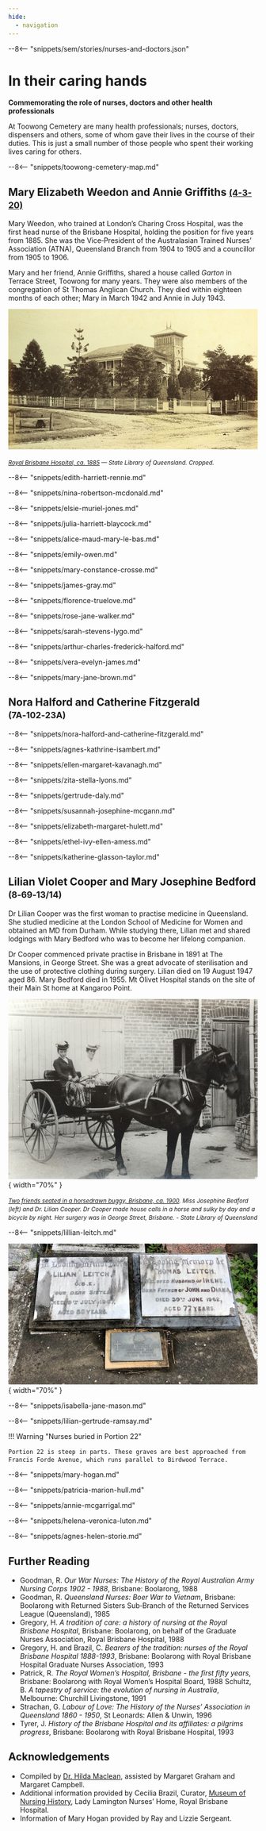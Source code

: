 ```yaml
---
hide:
  - navigation
---
```


--8<-- "snippets/sem/stories/nurses-and-doctors.json"

# In their caring hands  

**Commemorating the role of nurses, doctors and other health professionals**

At Toowong Cemetery are many health professionals; nurses, doctors, dispensers and others, some of whom gave their lives in the course of their duties. This is just a small number of those people who spent their working lives caring for others.

--8<-- "snippets/toowong-cemetery-map.md"

<!-- 
![In their caring hands self-guided walk map](../assets/in-their-caring-hands-map.png)
-->

## Mary Elizabeth Weedon and Annie Griffiths <small>[(4-3-20)](https://brisbane.discovereverafter.com/profile/31791584 "Go to Memorial Information" )</small>

Mary Weedon, who trained at London’s Charing Cross Hospital, was the first head nurse of the Brisbane Hospital, holding the position for five years from 1885. She was the Vice‑President of the Australasian Trained Nurses’ Association (ATNA), Queensland Branch from 1904 to 1905 and a councillor from 1905 to 1906. 

Mary and her friend, Annie Griffiths, shared a house called *Garton* in Terrace Street, Toowong for many years. They were also members of the congregation of St Thomas Anglican Church. They died within eighteen months of each other; Mary in March 1942 and Annie in July 1943.

![Royal Brisbane Hospital, ca. 1885](../assets/royal-brisbane-hospital-1885.jpg)

*<small>[Royal Brisbane Hospital, ca. 1885](http://onesearch.slq.qld.gov.au/permalink/f/1upgmng/slq_alma21271923160002061) — State Library of Queensland. Cropped.</small>*

--8<-- "snippets/edith-harriett-rennie.md"

--8<-- "snippets/nina-robertson-mcdonald.md"

--8<-- "snippets/elsie-muriel-jones.md"

--8<-- "snippets/julia-harriett-blaycock.md"

--8<-- "snippets/alice-maud-mary-le-bas.md"

--8<-- "snippets/emily-owen.md"

<!-- TODO add headstone photo -->
<!-- page -->

--8<-- "snippets/mary-constance-crosse.md"

--8<-- "snippets/james-gray.md"

--8<-- "snippets/florence-truelove.md"

--8<-- "snippets/rose-jane-walker.md"

--8<-- "snippets/sarah-stevens-lygo.md"

--8<-- "snippets/arthur-charles-frederick-halford.md"

--8<-- "snippets/vera-evelyn-james.md"

--8<-- "snippets/mary-jane-brown.md"

## Nora Halford and Catherine Fitzgerald <small>(7A‑102‑23A)</small>

--8<-- "snippets/nora-halford-and-catherine-fitzgerald.md"

--8<-- "snippets/agnes-kathrine-isambert.md"

--8<-- "snippets/ellen-margaret-kavanagh.md"

--8<-- "snippets/zita-stella-lyons.md"

--8<-- "snippets/gertrude-daly.md"

--8<-- "snippets/susannah-josephine-mcgann.md"

--8<-- "snippets/elizabeth-margaret-hulett.md"

--8<-- "snippets/ethel-ivy-ellen-amess.md"

--8<-- "snippets/katherine-glasson-taylor.md"

## Lilian Violet Cooper and Mary Josephine Bedford <small>(8‑69‑13/14)</small>

Dr Lilian Cooper was the first woman to practise medicine in Queensland. She studied medicine at the London School of Medicine for Women and obtained an MD from Durham. While studying there, Lilian met and shared lodgings with Mary Bedford who was to become her lifelong companion. 

Dr Cooper commenced private practise in Brisbane in 1891 at The Mansions, in George Street. She was a great advocate of sterilisation and the use of protective clothing during surgery. Lilian died on 19 August 1947 aged 86. Mary Bedford died in 1955. Mt Olivet Hospital stands on the site of their Main St home at Kangaroo Point.

![Dr Lilian Voilet Cooper and Miss Josephine Bedford in a horsedrawn buggy](../assets/lilian-cooper-and-josephine-bedford.jpg){ width="70%" }  

*<small>[Two friends seated in a horsedrawn buggy, Brisbane, ca. 1900](http://onesearch.slq.qld.gov.au/permalink/f/1oppkg1/slq_alma21272255460002061). Miss Josephine Bedford (left) and Dr. Lilian Cooper. Dr Cooper made house calls in a horse and sulky by day and a bicycle by night. Her surgery was in George Street, Brisbane. - State Library of Queensland </small>* 

--8<-- "snippets/lillian-leitch.md"

![Lillian Leitch's headstone](../assets/lillian-leitch-headstone.jpg){ width="70%" } 

--8<-- "snippets/isabella-jane-mason.md"

--8<-- "snippets/lilian-gertrude-ramsay.md"


!!! Warning "Nurses buried in Portion 22" 

    Portion 22 is steep in parts. These graves are best approached from Francis Forde Avenue, which runs parallel to Birdwood Terrace.
    
    
<!-- These graves are not included on the walk. -->


--8<-- "snippets/mary-hogan.md"

--8<-- "snippets/patricia-marion-hull.md"

--8<-- "snippets/annie-mcgarrigal.md"

--8<-- "snippets/helena-veronica-luton.md"

<!--
!!! Warning "Portion 30" 

    This grave is not included on the walk.
-->

--8<-- "snippets/agnes-helen-storie.md"

## Further Reading  

- Goodman, R. *Our War Nurses: The History of the Royal Australian Army Nursing Corps 1902 - 1988*, Brisbane: Boolarong, 1988
- Goodman, R. *Queensland Nurses: Boer War to Vietnam*, Brisbane: Boolarong with Returned Sisters Sub‑Branch of the Returned Services League (Queensland), 1985
- Gregory, H. *A tradition of care: a history of nursing at the Royal Brisbane Hospital*, Brisbane: Boolarong, on behalf of the Graduate Nurses Association, Royal Brisbane Hospital, 1988
- Gregory, H. and Brazil, C. *Bearers of the tradition: nurses of the Royal Brisbane Hospital 1888-1993*, Brisbane: Boolarong with Royal Brisbane Hospital Graduate Nurses Association, 1993
- Patrick, R. *The Royal Women’s Hospital, Brisbane - the first fifty years*, Brisbane: Boolarong with Royal Women’s Hospital Board, 1988 Schultz, B. *A tapestry of service: the evolution of nursing in Australia*, Melbourne: Churchill Livingstone, 1991
- Strachan, G. *Labour of Love: The History of the Nurses’ Association in Queensland 1860 - 1950*, St Leonards: Allen & Unwin, 1996
- Tyrer, J. *History of the Brisbane Hospital and its affiliates: a pilgrims progress*, Brisbane: Boolarong with Royal Brisbane Hospital, 1993

## Acknowledgements

- Compiled by [Dr. Hilda Maclean](https://www.linkedin.com/in/dr-hilda-maclean-4819a711/), assisted by Margaret Graham and Margaret Campbell.
- Additional information provided by Cecilia Brazil, Curator, [Museum of Nursing History](https://metronorth.health.qld.gov.au/rbwh/about-us/museum-of-nursing-history), Lady Lamington Nurses’ Home, Royal Brisbane Hospital.
- Information of Mary Hogan provided by Ray and Lizzie Sergeant.

<!--
<div class="noprint" markdown="1">
## Brochure

**[Download this walk](../assets/guides/in-their-caring-hands.pdf)** - designed to be printed and folded in half to make an A5 brochure.

</div>
-->
